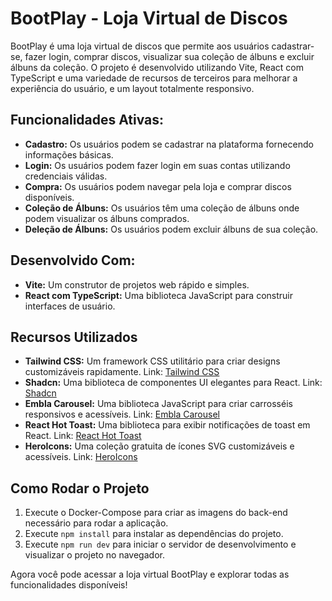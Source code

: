 # BootPlay - Loja Virtual de Discos

BootPlay é uma loja virtual de discos que permite aos usuários cadastrar-se, fazer login, comprar discos, visualizar sua coleção de álbuns e excluir álbuns da coleção. O projeto é desenvolvido utilizando Vite, React com TypeScript e uma variedade de recursos de terceiros para melhorar a experiência do usuário, e um layout totalmente responsivo.

## Funcionalidades Ativas:

- **Cadastro:** Os usuários podem se cadastrar na plataforma fornecendo informações básicas.
- **Login:** Os usuários podem fazer login em suas contas utilizando credenciais válidas.
- **Compra:** Os usuários podem navegar pela loja e comprar discos disponíveis.
- **Coleção de Álbuns:** Os usuários têm uma coleção de álbuns onde podem visualizar os álbuns comprados.
- **Deleção de Álbuns:** Os usuários podem excluir álbuns de sua coleção.

## Desenvolvido Com:

- **Vite:** Um construtor de projetos web rápido e simples.
- **React com TypeScript:** Uma biblioteca JavaScript para construir interfaces de usuário.
  
## Recursos Utilizados

- **Tailwind CSS:** Um framework CSS utilitário para criar designs customizáveis rapidamente. Link: [Tailwind CSS](https://tailwindcss.com/)
- **Shadcn:** Uma biblioteca de componentes UI elegantes para React. Link: [Shadcn](https://ui.shadcn.com/)
- **Embla Carousel:** Uma biblioteca JavaScript para criar carrosséis responsivos e acessíveis. Link: [Embla Carousel](https://www.embla-carousel.com/)
- **React Hot Toast:** Uma biblioteca para exibir notificações de toast em React.  Link: [React Hot Toast](https://react-hot-toast.com/)
- **HeroIcons:** Uma coleção gratuita de ícones SVG customizáveis e acessíveis. Link: [HeroIcons](https://heroicons.com/)

## Como Rodar o Projeto

1. Execute o Docker-Compose para criar as imagens do back-end necessário para rodar a aplicação.
2. Execute `npm install` para instalar as dependências do projeto.
3. Execute `npm run dev` para iniciar o servidor de desenvolvimento e visualizar o projeto no navegador.

Agora você pode acessar a loja virtual BootPlay e explorar todas as funcionalidades disponíveis!
